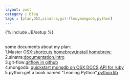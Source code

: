 ```yaml
---
layout: post
category : blog
tags : [plan,OSX,sinatra,git-flow,mongodb,python]
---
```

{% include JB/setup %}

<br>
some documents about my plan:
<br>
1.Master OSX:<a href="http://support.apple.com/kb/HT1343">shortcuts</a>;<a href="http://mxcl.github.com/homebrew/">homebrew</a>,<a href="http://www.bigfastblog.com/homebrew-intro-to-the-mac-os-x-package-installer">install homebrew</a>;
<br>
2.sinatra:<a href="http://www.sinatrarb.com/documentation">documentation</a>,<a href="http://www.sinatrarb.com/intro-zh.html">intro</a>
<br>
3.git-flow:<a href="https://github.com/nvie/gitflow">gitflow in github</a>
<br>
4.mongodb: <a href="http://www.mongodb.org/display/DOCS/Quickstart+OS+X">quickstart mongdb on OSX</a>,<a href="http://www.mongodb.org/display/DOCS/Home">DOCS</a>,<a href="http://api.mongodb.org/ruby/current/">API for ruby</a>
<br>
5.python:get a book named "Leaning Python",<a href ="http://docs.python.org/library/">python lib</a>
